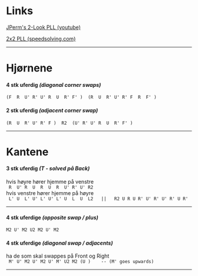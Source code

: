 # Links

[JPerm's 2-Look PLL (youtube)](https://www.youtube.com/watch?v=f_Yor-ydZjs&ab_channel=JPerm)

[2x2 PLL (speedsolving.com)](https://www.speedsolving.com/wiki/index.php/PLL_(2x2x2))

---
# Hjørnene

#### 4 stk uferdig *(diagonal corner swaps)*
` (F  R  U' R' U' R  U  R' F' )  (R  U  R' U' R' F  R  F' ) `

#### 2 stk uferdig *(adjacent corner swap)*
` (R  U  R' U' R' F )  R2  (U' R' U' R  U  R' F' ) `

---
# Kantene

#### 3 stk uferdig *(T - solved på Back)*
hvis høyre hører hjemme på venstre <br>
` R  U' R  U  R  U  R  U' R' U' R2` <br>
hvis venstre hører hjemme på høyre <br>
` L' U  L' U' L' U' L' U  L  U  L2   ||   R2 U R U R' U' R' U' R' U R'`

---

#### 4 stk uferdige *(opposite swap / plus)*
` M2 U' M2 U2 M2 U' M2 `

#### 4 stk uferdige *(diagonal swap / adjacents)*
ha de som skal swappes på Front og Right <br>
` M' U' M2 U' M2 U' M' U2 M2 (U )    -- (M' goes upwards)`

---

